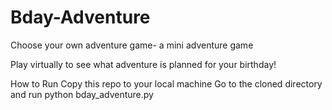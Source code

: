 # Bday-Adventure
Choose your own adventure game- a mini adventure game

Play virtually to see what adventure is planned for your birthday! 

How to Run
Copy this repo to your local machine
Go to the cloned directory and run python bday_adventure.py

